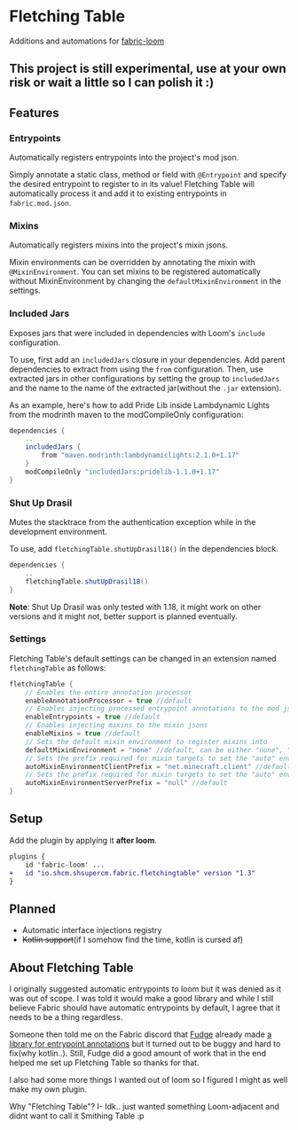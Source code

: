 # Fletching Table
Additions and automations for [fabric-loom](https://github.com/FabricMC/fabric-loom)

## This project is still experimental, use at your own risk or wait a little so I can polish it :)

## Features
### Entrypoints
Automatically registers entrypoints into the project's mod json.

Simply annotate a static class, method or field with `@Entrypoint` and specify the desired entrypoint to register to in its value!
Fletching Table will automatically process it and add it to existing entrypoints in `fabric.mod.json`.

### Mixins
Automatically registers mixins into the project's mixin jsons.

Mixin environments can be overridden by annotating the mixin with `@MixinEnvironment`.
You can set mixins to be registered automatically without MixinEnvironment by changing the `defaultMixinEnvironment` in the settings.

### Included Jars
Exposes jars that were included in dependencies with Loom's `include` configuration.

To use, first add an `includedJars` closure in your dependencies. 
Add parent dependencies to extract from using the `from` configuration.
Then, use extracted jars in other configurations by setting the group to `includedJars` and the name to the name of the extracted jar(without the `.jar` extension).

As an example, here's how to add Pride Lib inside Lambdynamic Lights from the modrinth maven to the modCompileOnly configuration:
```groovy
dependencies {
    ..
    includedJars {
        from "maven.modrinth:lambdynamiclights:2.1.0+1.17"
    }
    modCompileOnly "includedJars:pridelib-1.1.0+1.17"
}
```

### Shut Up Drasil
Mutes the stacktrace from the authentication exception while in the development environment.

To use, add `fletchingTable.shutUpDrasil18()` in the dependencies block.
```groovy
dependencies {
    ..
    fletchingTable.shutUpDrasil18()
}
```

**Note**: Shut Up Drasil was only tested with 1.18, it might work on other versions and it might not, better support is planned eventually.

### Settings
Fletching Table's default settings can be changed in an extension named `fletchingTable` as follows:
```groovy
fletchingTable {
    // Enables the entire annotation processor
    enableAnnotationProcessor = true //default
    // Enables injecting processed entrypoint annotations to the mod json
    enableEntrypoints = true //default
    // Enables injecting mixins to the mixin jsons
    enableMixins = true //default
    // Sets the default mixin environment to register mixins into
    defaultMixinEnvironment = "none" //default, can be either "none", "auto", "mixins", "client", "server"
    // Sets the prefix required for mixin targets to set the "auto" environment to "client"
    autoMixinEnvironmentClientPrefix = "net.minecraft.client" //default
    // Sets the prefix required for mixin targets to set the "auto" environment to "server"
    autoMixinEnvironmentServerPrefix = "null" //default
}
```


## Setup
Add the plugin by applying it **after loom**.
```patch
plugins {
    id 'fabric-loom' ...
+   id "io.shcm.shsupercm.fabric.fletchingtable" version "1.3"
}
```

## Planned
 - Automatic interface injections registry
 - ~~Kotlin support~~(if I somehow find the time, kotlin is cursed af)

## About Fletching Table
I originally suggested automatic entrypoints to loom but it was denied as it was out of scope. I was told it would make a good library and while I still believe Fabric should have automatic entrypoints by default, I agree that it needs to be a thing regardless.

Someone then told me on the Fabric discord that [Fudge](https://github.com/natanfudge) already made [a library for entrypoint annotations](https://github.com/natanfudge/AutoFabric) but it turned out to be buggy and hard to fix(why kotlin..).
Still, Fudge did a good amount of work that in the end helped me set up Fletching Table so thanks for that.

I also had some more things I wanted out of loom so I figured I might as well make my own plugin.

Why "Fletching Table"?
I- Idk.. just wanted something Loom-adjacent and didnt want to call it Smithing Table :p
